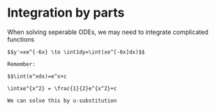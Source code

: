 # Integration by parts

When solving seperable ODEs, we may need to integrate complicated functions

````{example} Example
$$y'=xe^{-6x} \to \int1dy=\int(xe^[-6x]dx)$$

Remember:

$$\int(e^xdx)=e^x+c

\intxe^{x^2} = \frac{1}{2}e^{x^2}+c

We can solve this by u-substitution
